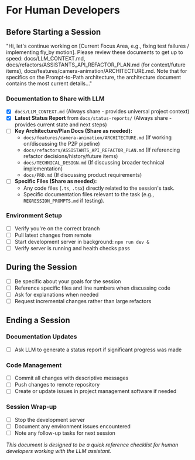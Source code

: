 # For Human Developers

## Before Starting a Session

"Hi, let's continue working on [Current Focus Area, e.g., fixing test failures / implementing fly_by motion]. Please review these documents to get up to speed: docs/LLM_CONTEXT.md, docs/refactors/ASSISTANTS_API_REFACTOR_PLAN.md (for context/future items), docs/features/camera-animation/ARCHITECTURE.md. Note that for specifics on the Prompt-to-Path architecture, the architecture document contains the most current details..."

### Documentation to Share with LLM
- [X] `docs/LLM_CONTEXT.md` (Always share - provides universal project context)
- [X] **Latest Status Report** from `docs/status-reports/` (Always share - provides current state and next steps)
- [ ] **Key Architecture/Plan Docs (Share as needed):**
    - `docs/features/camera-animation/ARCHITECTURE.md` (If working on/discussing the P2P pipeline)
    - `docs/refactors/ASSISTANTS_API_REFACTOR_PLAN.md` (If referencing refactor decisions/history/future items)
    - `docs/TECHNICAL_DESIGN.md` (If discussing broader technical implementation)
    - `docs/PRD.md` (If discussing product requirements)
- [ ] **Specific Files (Share as needed):**
    - Any code files (`.ts`, `.tsx`) directly related to the session's task.
    - Specific documentation files relevant to the task (e.g., `REGRESSION_PROMPTS.md` if testing).

### Environment Setup
- [ ] Verify you're on the correct branch
- [ ] Pull latest changes from remote
- [ ] Start development server in background: `npm run dev &`
- [ ] Verify server is running and health checks pass

## During the Session
- [ ] Be specific about your goals for the session
- [ ] Reference specific files and line numbers when discussing code
- [ ] Ask for explanations when needed
- [ ] Request incremental changes rather than large refactors

## Ending a Session

### Documentation Updates
- [ ] Ask LLM to generate a status report if significant progress was made

### Code Management
- [ ] Commit all changes with descriptive messages
- [ ] Push changes to remote repository
- [ ] Create or update issues in project management software if needed

### Session Wrap-up
- [ ] Stop the development server
- [ ] Document any environment issues encountered
- [ ] Note any follow-up tasks for next session

*This document is designed to be a quick reference checklist for human developers working with the LLM assistant.* 